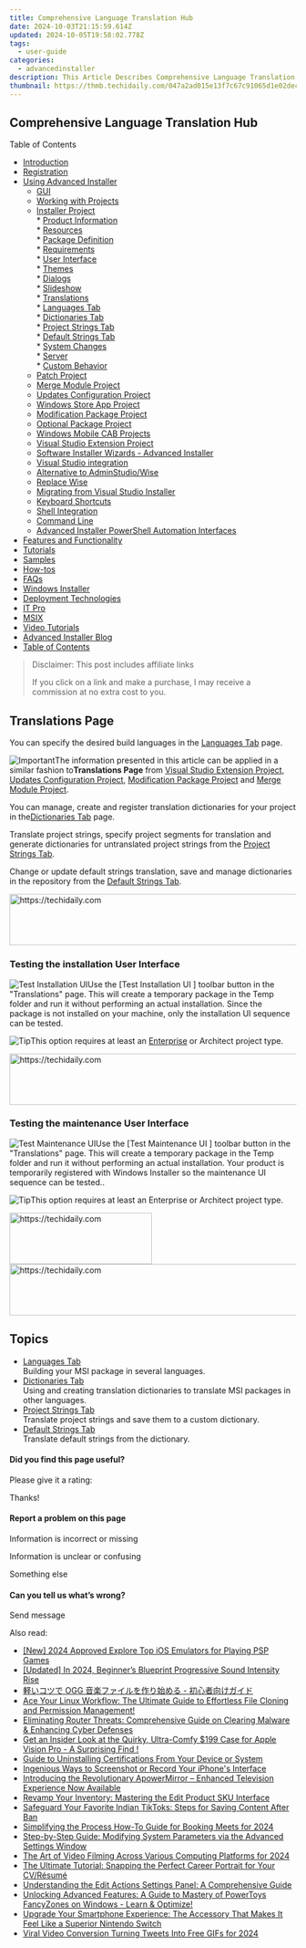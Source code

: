 ```yaml
---
title: Comprehensive Language Translation Hub
date: 2024-10-03T21:15:59.614Z
updated: 2024-10-05T19:58:02.778Z
tags:
  - user-guide
categories:
  - advancedinstaller
description: This Article Describes Comprehensive Language Translation Hub
thumbnail: https://thmb.techidaily.com/047a2ad015e13f7c67c91065d1e02decc0d409c4804539d81be6e1c6e540ee06.png
---
```


## Comprehensive Language Translation Hub

Table of Contents

* [Introduction](https://tools.techidaily.com/advancedinstaller/products/)
* [Registration](https://tools.techidaily.com/advancedinstaller/products/)
* [Using Advanced Installer](https://tools.techidaily.com/advancedinstaller/products/)  
   * [GUI](https://tools.techidaily.com/advancedinstaller/products/)  
   * [Working with Projects](https://tools.techidaily.com/advancedinstaller/products/)  
   * [Installer Project](https://tools.techidaily.com/advancedinstaller/products/)  
         * [Product Information](https://tools.techidaily.com/advancedinstaller/products/)  
         * [Resources](https://tools.techidaily.com/advancedinstaller/products/)  
         * [Package Definition](https://tools.techidaily.com/advancedinstaller/products/)  
         * [Requirements](https://tools.techidaily.com/advancedinstaller/products/)  
         * [User Interface](https://tools.techidaily.com/advancedinstaller/products/)  
                  * [Themes](https://tools.techidaily.com/advancedinstaller/products/)  
                  * [Dialogs](https://tools.techidaily.com/advancedinstaller/products/)  
                  * [Slideshow](https://tools.techidaily.com/advancedinstaller/products/)  
                  * [Translations](https://tools.techidaily.com/advancedinstaller/products/)  
                              * [Languages Tab](https://tools.techidaily.com/advancedinstaller/products/)  
                              * [Dictionaries Tab](https://tools.techidaily.com/advancedinstaller/products/)  
                              * [Project Strings Tab](https://tools.techidaily.com/advancedinstaller/products/)  
                              * [Default Strings Tab](https://tools.techidaily.com/advancedinstaller/products/)  
         * [System Changes](https://tools.techidaily.com/advancedinstaller/products/)  
         * [Server](https://tools.techidaily.com/advancedinstaller/products/)  
         * [Custom Behavior](https://tools.techidaily.com/advancedinstaller/products/)  
   * [Patch Project](https://tools.techidaily.com/advancedinstaller/products/)  
   * [Merge Module Project](https://tools.techidaily.com/advancedinstaller/products/)  
   * [Updates Configuration Project](https://tools.techidaily.com/advancedinstaller/products/)  
   * [Windows Store App Project](https://tools.techidaily.com/advancedinstaller/products/)  
   * [Modification Package Project](https://tools.techidaily.com/advancedinstaller/products/)  
   * [Optional Package Project](https://tools.techidaily.com/advancedinstaller/products/)  
   * [Windows Mobile CAB Projects](https://tools.techidaily.com/advancedinstaller/products/)  
   * [Visual Studio Extension Project](https://tools.techidaily.com/advancedinstaller/products/)  
   * [Software Installer Wizards - Advanced Installer](https://tools.techidaily.com/advancedinstaller/products/)  
   * [Visual Studio integration](https://tools.techidaily.com/advancedinstaller/products/)  
   * [Alternative to AdminStudio/Wise](https://tools.techidaily.com/advancedinstaller/products/)  
   * [Replace Wise](https://tools.techidaily.com/advancedinstaller/products/)  
   * [Migrating from Visual Studio Installer](https://tools.techidaily.com/advancedinstaller/products/)  
   * [Keyboard Shortcuts](https://tools.techidaily.com/advancedinstaller/products/)  
   * [Shell Integration](https://tools.techidaily.com/advancedinstaller/products/)  
   * [Command Line](https://tools.techidaily.com/advancedinstaller/products/)  
   * [Advanced Installer PowerShell Automation Interfaces](https://tools.techidaily.com/advancedinstaller/products/)
* [Features and Functionality](https://tools.techidaily.com/advancedinstaller/products/)
* [Tutorials](https://tools.techidaily.com/advancedinstaller/products/)
* [Samples](https://tools.techidaily.com/advancedinstaller/products/)
* [How-tos](https://tools.techidaily.com/advancedinstaller/products/)
* [FAQs](https://tools.techidaily.com/advancedinstaller/products/)
* [Windows Installer](https://tools.techidaily.com/advancedinstaller/products/)
* [Deployment Technologies](https://tools.techidaily.com/advancedinstaller/products/)
* [IT Pro](https://tools.techidaily.com/advancedinstaller/products/)
* [MSIX](https://tools.techidaily.com/advancedinstaller/products/)
* [Video Tutorials](https://tools.techidaily.com/advancedinstaller/products/)
* [Advanced Installer Blog](https://tools.techidaily.com/advancedinstaller/products/)
* [Table of Contents](https://tools.techidaily.com/advancedinstaller/products/)

>  Disclaimer: This post includes affiliate links
>
>  If you click on a link and make a purchase, I may receive a commission at no extra cost to you.
>

## Translations Page

You can specify the desired build languages in the [Languages Tab](https://tools.techidaily.com/advancedinstaller/products/) page. 

![Important](https://cdn.advancedinstaller.com/svg/common/IconMessageInfo.svg)The information presented in this article can be applied in a similar fashion to**Translations Page** from [Visual Studio Extension Project](https://tools.techidaily.com/advancedinstaller/products/), [Updates Configuration Project](https://tools.techidaily.com/advancedinstaller/products/), [Modification Package Project](https://tools.techidaily.com/advancedinstaller/products/) and [Merge Module Project](https://tools.techidaily.com/advancedinstaller/products/).

You can manage, create and register translation dictionaries for your project in the[Dictionaries Tab](https://tools.techidaily.com/advancedinstaller/products/) page. 

Translate project strings, specify project segments for translation and generate dictionaries for untranslated project strings from the [Project Strings Tab](https://tools.techidaily.com/advancedinstaller/products/).

Change or update default strings translation, save and manage dictionaries in the repository from the [Default Strings Tab](https://tools.techidaily.com/advancedinstaller/products/).

<!-- affiliate ads begin -->
<a href="https://unicoeye.pxf.io/c/5597632/2134240/18498" target="_top" id="2134240">
  <img src="//a.impactradius-go.com/display-ad/18498-2134240" border="0" alt="https://techidaily.com" width="540" height="90"/>
</a>
<img height="0" width="0" src="https://unicoeye.pxf.io/i/5597632/2134240/18498" style="position:absolute;visibility:hidden;" border="0" />
<!-- affiliate ads end -->

### Testing the installation User Interface

![Test Installation UI](https://cdn.advancedinstaller.com/img/toolbar/test-ui.png "Test Installation UI")Use the \[Test Installation UI \] toolbar button in the "Translations" page. This will create a temporary package in the Temp folder and run it without performing an actual installation. Since the package is not installed on your machine, only the installation UI sequence can be tested.

![Tip](https://cdn.advancedinstaller.com/svg/common/IconMessageTip.svg)This option requires at least an [Enterprise](https://tools.techidaily.com/advancedinstaller/products/) or Architect project type.

<!-- affiliate ads begin -->
<a href="https://aligracehair.sjv.io/c/5597632/1880960/19272" target="_top" id="1880960">
  <img src="//a.impactradius-go.com/display-ad/19272-1880960" border="0" alt="https://techidaily.com" width="728" height="90"/>
</a>
<img height="0" width="0" src="https://aligracehair.sjv.io/i/5597632/1880960/19272" style="position:absolute;visibility:hidden;" border="0" />
<!-- affiliate ads end -->

### Testing the maintenance User Interface

![Test Maintenance UI](https://cdn.advancedinstaller.com/img/toolbar/test-maintenance-ui.png "Test Maintenance UI")Use the \[Test Maintenance UI \] toolbar button in the "Translations" page. This will create a temporary package in the Temp folder and run it without performing an actual installation. Your product is temporarily registered with Windows Installer so the maintenance UI sequence can be tested..

![Tip](https://cdn.advancedinstaller.com/svg/common/IconMessageTip.svg)This option requires at least an Enterprise or Architect project type.

<!-- affiliate ads begin -->
<a href="https://aligracehair.sjv.io/c/5597632/2135398/19272" target="_top" id="2135398">
  <img src="//a.impactradius-go.com/display-ad/19272-2135398" border="0" alt="https://techidaily.com" width="250" height="90"/>
</a>
<img height="0" width="0" src="https://aligracehair.sjv.io/i/5597632/2135398/19272" style="position:absolute;visibility:hidden;" border="0" />
<!-- affiliate ads end -->

<!-- affiliate ads begin -->
<a href="https://aligracehair.sjv.io/c/5597632/1948881/19272" target="_top" id="1948881">
  <img src="//a.impactradius-go.com/display-ad/19272-1948881" border="0" alt="https://techidaily.com" width="728" height="90"/>
</a>
<img height="0" width="0" src="https://aligracehair.sjv.io/i/5597632/1948881/19272" style="position:absolute;visibility:hidden;" border="0" />
<!-- affiliate ads end -->

## Topics

* [Languages Tab](https://tools.techidaily.com/advancedinstaller/products/)  
Building your MSI package in several languages.
* [Dictionaries Tab](https://tools.techidaily.com/advancedinstaller/products/)  
Using and creating translation dictionaries to translate MSI packages in other languages.
* [Project Strings Tab](https://tools.techidaily.com/advancedinstaller/products/)  
Translate project strings and save them to a custom dictionary.
* [Default Strings Tab](https://tools.techidaily.com/advancedinstaller/products/)  
Translate default strings from the dictionary.

#### Did you find this page useful?

Please give it a rating:

 Thanks!

#### Report a problem on this page

Information is incorrect or missing

Information is unclear or confusing

Something else

#### Can you tell us what’s wrong?

Send message

<ins class="adsbygoogle"
     style="display:block"
     data-ad-format="autorelaxed"
     data-ad-client="ca-pub-7571918770474297"
     data-ad-slot="1223367746"></ins>

<ins class="adsbygoogle"
     style="display:block"
     data-ad-client="ca-pub-7571918770474297"
     data-ad-slot="8358498916"
     data-ad-format="auto"
     data-full-width-responsive="true"></ins>

<span class="atpl-alsoreadstyle">Also read:</span>
<div><ul>
<li><a href="https://screen-mirroring-recording.techidaily.com/new-2024-approved-explore-top-ios-emulators-for-playing-psp-games/"><u>[New] 2024 Approved Explore Top iOS Emulators for Playing PSP Games</u></a></li>
<li><a href="https://fox-helps.techidaily.com/updated-in-2024-beginners-blueprint-progressive-sound-intensity-rise/"><u>[Updated] In 2024, Beginner’s Blueprint Progressive Sound Intensity Rise</u></a></li>
<li><a href="https://some-approaches.techidaily.com/1726030196383-ogg/"><u>軽いコツで OGG 音楽ファイルを作り始める - 初心者向けガイド</u></a></li>
<li><a href="https://some-knowledge.techidaily.com/ace-your-linux-workflow-the-ultimate-guide-to-effortless-file-cloning-and-permission-management/"><u>Ace Your Linux Workflow: The Ultimate Guide to Effortless File Cloning and Permission Management!</u></a></li>
<li><a href="https://fox-triigers.techidaily.com/eliminating-router-threats-comprehensive-guide-on-clearing-malware-and-enhancing-cyber-defenses/"><u>Eliminating Router Threats: Comprehensive Guide on Clearing Malware & Enhancing Cyber Defenses</u></a></li>
<li><a href="https://tech-hub.techidaily.com/get-an-insider-look-at-the-quirky-ultra-comfy-199-case-for-apple-vision-pro-a-surprising-find/"><u>Get an Insider Look at the Quirky, Ultra-Comfy $199 Case for Apple Vision Pro - A Surprising Find !</u></a></li>
<li><a href="https://fox-triigers.techidaily.com/guide-to-uninstalling-certifications-from-your-device-or-system/"><u>Guide to Uninstalling Certifications From Your Device or System</u></a></li>
<li><a href="https://fox-triigers.techidaily.com/ingenious-ways-to-screenshot-or-record-your-iphones-interface/"><u>Ingenious Ways to Screenshot or Record Your iPhone's Interface</u></a></li>
<li><a href="https://fox-triigers.techidaily.com/introducing-the-revolutionary-apowermirror-enhanced-television-experience-now-available/"><u>Introducing the Revolutionary ApowerMirror – Enhanced Television Experience Now Available</u></a></li>
<li><a href="https://fox-triigers.techidaily.com/revamp-your-inventory-mastering-the-edit-product-sku-interface/"><u>Revamp Your Inventory: Mastering the Edit Product SKU Interface</u></a></li>
<li><a href="https://fox-triigers.techidaily.com/safeguard-your-favorite-indian-tiktoks-steps-for-saving-content-after-ban/"><u>Safeguard Your Favorite Indian TikToks: Steps for Saving Content After Ban</u></a></li>
<li><a href="https://screen-recording.techidaily.com/simplifying-the-process-how-to-guide-for-booking-meets-for-2024/"><u>Simplifying the Process How-To Guide for Booking Meets for 2024</u></a></li>
<li><a href="https://fox-triigers.techidaily.com/step-by-step-guide-modifying-system-parameters-via-the-advanced-settings-window/"><u>Step-by-Step Guide: Modifying System Parameters via the Advanced Settings Window</u></a></li>
<li><a href="https://screen-capture.techidaily.com/the-art-of-video-filming-across-various-computing-platforms-for-2024/"><u>The Art of Video Filming Across Various Computing Platforms for 2024</u></a></li>
<li><a href="https://fox-triigers.techidaily.com/the-ultimate-tutorial-snapping-the-perfect-career-portrait-for-your-cvresume/"><u>The Ultimate Tutorial: Snapping the Perfect Career Portrait for Your CV/Résumé</u></a></li>
<li><a href="https://fox-triigers.techidaily.com/understanding-the-edit-actions-settings-panel-a-comprehensive-guide/"><u>Understanding the Edit Actions Settings Panel: A Comprehensive Guide</u></a></li>
<li><a href="https://win-fantastic.techidaily.com/unlocking-advanced-features-a-guide-to-mastery-of-powertoys-fancyzones-on-windows-learn-and-optimize/"><u>Unlocking Advanced Features: A Guide to Mastery of PowerToys FancyZones on Windows - Learn & Optimize!</u></a></li>
<li><a href="https://os-tips.techidaily.com/upgrade-your-smartphone-experience-the-accessory-that-makes-it-feel-like-a-superior-nintendo-switch/"><u>Upgrade Your Smartphone Experience: The Accessory That Makes It Feel Like a Superior Nintendo Switch</u></a></li>
<li><a href="https://twitter-videos.techidaily.com/viral-video-conversion-turning-tweets-into-free-gifs-for-2024/"><u>Viral Video Conversion Turning Tweets Into Free GIFs for 2024</u></a></li>
</ul></div>

